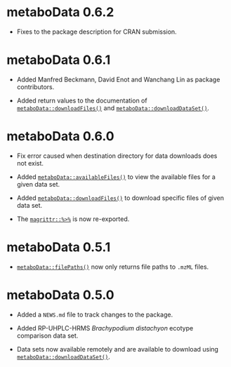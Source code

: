 # metaboData 0.6.2

* Fixes to the package description for CRAN submission.

# metaboData 0.6.1

* Added Manfred Beckmann, David Enot and Wanchang Lin as package contributors.

* Added return values to the documentation of [`metaboData::downloadFiles()`](https://aberhrml.github.io/metaboData/reference/downloadFiles.html) and [`metaboData::downloadDataSet()`](https://aberhrml.github.io/metaboData/reference/downloadDataSet.html).

# metaboData 0.6.0

* Fix error caused when destination directory for data downloads does not exist.

* Added [`metaboData::availableFiles()`](https://aberhrml.github.io/metaboData/reference/availableFiles.html) to view the available files for a given data set.

* Added [`metaboData::downloadFiles()`](https://aberhrml.github.io/metaboData/reference/downloadFiles.html) to download specific files of given data set.

* The [`magrittr::%>%`](https://magrittr.tidyverse.org/reference/pipe.html) is now re-exported.

# metaboData 0.5.1

* [`metaboData::filePaths()`](https://aberhrml.github.io/metaboData/reference/filePaths.html) now only returns file paths to `.mzML` files.

# metaboData 0.5.0

* Added a `NEWS.md` file to track changes to the package.

* Added RP-UHPLC-HRMS *Brachypodium distachyon* ecotype comparison data set.

* Data sets now available remotely and are available to download using [`metaboData::downloadDataSet()`](https://aberhrml.github.io/metaboData/reference/downloadDataSet.html).
